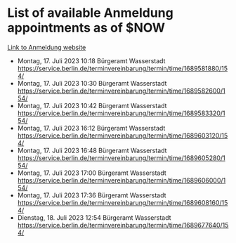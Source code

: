# List of available Anmeldung appointments as of $NOW
[Link to Anmeldung website](https://service.berlin.de/terminvereinbarung/termin/tag.php?termin=1&anliegen[]=120686&dienstleisterlist=122210,122217,327316,122219,327312,122227,327314,122231,327346,122243,327348,122254,122252,329742,122260,329745,122262,329748,122271,327278,122273,327274,122277,327276,330436,122280,327294,122282,327290,122284,327292,122291,327270,122285,327266,122286,327264,122296,327268,150230,329760,122297,327286,122294,327284,122312,329763,122314,329775,122304,327330,122311,327334,122309,327332,317869,122281,327352,122279,329772,122283,122276,327324,122274,327326,122267,329766,122246,327318,122251,327320,122257,327322,122208,327298,122226,327300&herkunft=http%3A%2F%2Fservice.berlin.de%2Fdienstleistung%2F120686%2F)
- Montag, 17. Juli 2023 10:18 Bürgeramt Wasserstadt https://service.berlin.de/terminvereinbarung/termin/time/1689581880/154/
- Montag, 17. Juli 2023 10:30 Bürgeramt Wasserstadt https://service.berlin.de/terminvereinbarung/termin/time/1689582600/154/
- Montag, 17. Juli 2023 10:42 Bürgeramt Wasserstadt https://service.berlin.de/terminvereinbarung/termin/time/1689583320/154/
- Montag, 17. Juli 2023 16:12 Bürgeramt Wasserstadt https://service.berlin.de/terminvereinbarung/termin/time/1689603120/154/
- Montag, 17. Juli 2023 16:48 Bürgeramt Wasserstadt https://service.berlin.de/terminvereinbarung/termin/time/1689605280/154/
- Montag, 17. Juli 2023 17:00 Bürgeramt Wasserstadt https://service.berlin.de/terminvereinbarung/termin/time/1689606000/154/
- Montag, 17. Juli 2023 17:36 Bürgeramt Wasserstadt https://service.berlin.de/terminvereinbarung/termin/time/1689608160/154/
- Dienstag, 18. Juli 2023 12:54 Bürgeramt Wasserstadt https://service.berlin.de/terminvereinbarung/termin/time/1689677640/154/
